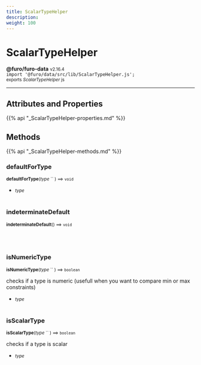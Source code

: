 ```yaml
---
title: ScalarTypeHelper
description: 
weight: 100
---
```


# ScalarTypeHelper

**@furo/furo-data** <small>v2.16.4</small>
<br>`import '@furo/data/src/lib/ScalarTypeHelper.js';`<small>
<br>exports *ScalarTypeHelper* js</small>


****



## Attributes and Properties
{{% api "_ScalarTypeHelper-properties.md" %}}









## Methods
{{% api "_ScalarTypeHelper-methods.md" %}}


### **defaultForType**
<small>**defaultForType**(*type* `` ) ⟹ `void`</small>



- <small>*type* </small>
<br><br>

### **indeterminateDefault**
<small>**indeterminateDefault**() ⟹ `void`</small>



<br><br>

### **isNumericType**
<small>**isNumericType**(*type* `` ) ⟹ `boolean`</small>

checks if a type is numeric (usefull when you want to compare min or max constraints)

- <small>*type* </small>
<br><br>

### **isScalarType**
<small>**isScalarType**(*type* `` ) ⟹ `boolean`</small>

checks if a type is scalar

- <small>*type* </small>
<br><br>
